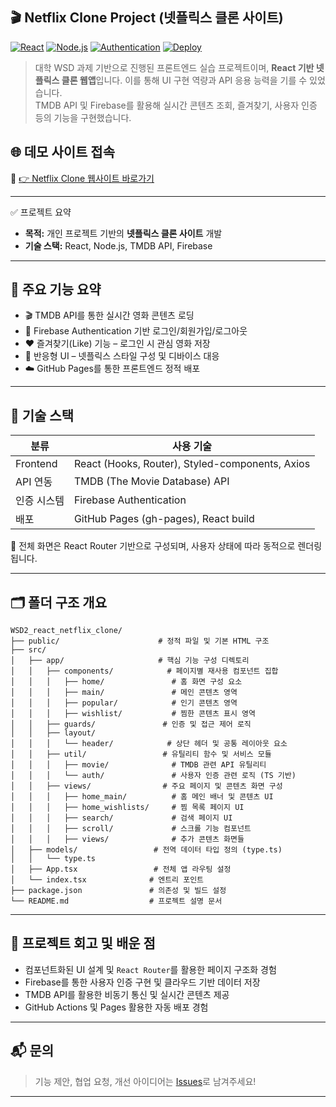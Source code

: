 
## 🎬 Netflix Clone Project (넷플릭스 클론 사이트)

[![React](https://img.shields.io/badge/Frontend-React-blue?style=flat-square)](https://react.dev)
[![Node.js](https://img.shields.io/badge/Backend-Node.js-darkgreen?style=flat-square)](https://nodejs.org)
[![Authentication](https://img.shields.io/badge/Auth-Firebase-yellow?style=flat-square)](https://firebase.google.com/)
[![Deploy](https://img.shields.io/badge/Deploy-GitHub%20Pages-purple?style=flat-square&logo=github)](https://m97j.github.io/WSD2_react_netflix_clone)

> 대학 WSD 과제 기반으로 진행된 프론트엔드 실습 프로젝트이며, **React 기반 넷플릭스 클론 웹앱**입니다. 이를 통해 UI 구현 역량과 API 응용 능력을 기를 수 있었습니다.  
> TMDB API 및 Firebase를 활용해 실시간 콘텐츠 조회, 즐겨찾기, 사용자 인증 등의 기능을 구현했습니다.

## 🌐 데모 사이트 접속

🎥 [👉 Netflix Clone 웹사이트 바로가기](https://m97j.github.io/WSD2_react_netflix_clone)

---

 ✅ 프로젝트 요약

* **목적:** 개인 프로젝트 기반의 **넷플릭스 클론 사이트** 개발
* **기술 스택:** React, Node.js, TMDB API, Firebase

---

## 🚀 주요 기능 요약

- 🎬 TMDB API를 통한 실시간 영화 콘텐츠 로딩
- 🔐 Firebase Authentication 기반 로그인/회원가입/로그아웃
- ❤️ 즐겨찾기(Like) 기능 – 로그인 시 관심 영화 저장
- 🔄 반응형 UI – 넷플릭스 스타일 구성 및 디바이스 대응
- ☁️ GitHub Pages를 통한 프론트엔드 정적 배포

---

## 🧩 기술 스택

| 분류       | 사용 기술                                        |
|------------|--------------------------------------------------|
| Frontend   | React (Hooks, Router), Styled-components, Axios |
| API 연동   | TMDB (The Movie Database) API                   |
| 인증 시스템| Firebase Authentication                          |
| 배포       | GitHub Pages (gh-pages), React build             |

📌 전체 화면은 React Router 기반으로 구성되며, 사용자 상태에 따라 동적으로 렌더링됩니다.

---

## 🗂️ 폴더 구조 개요

```
WSD2_react_netflix_clone/
├── public/                      # 정적 파일 및 기본 HTML 구조
├── src/
│   ├── app/                     # 핵심 기능 구성 디렉토리
│   │   ├── components/            # 페이지별 재사용 컴포넌트 집합
│   │   │   ├── home/               # 홈 화면 구성 요소
│   │   │   ├── main/               # 메인 콘텐츠 영역
│   │   │   ├── popular/            # 인기 콘텐츠 영역
│   │   │   ├── wishlist/           # 찜한 콘텐츠 표시 영역
│   │   ├── guards/               # 인증 및 접근 제어 로직
│   │   ├── layout/
│   │   │   └── header/            # 상단 헤더 및 공통 레이아웃 요소
│   │   ├── util/                 # 유틸리티 함수 및 서비스 모듈
│   │   │   ├── movie/              # TMDB 관련 API 유틸리티
│   │   │   └── auth/               # 사용자 인증 관련 로직 (TS 기반)
│   │   ├── views/                # 주요 페이지 및 콘텐츠 화면 구성
│   │   │   ├── home_main/          # 홈 메인 배너 및 콘텐츠 UI
│   │   │   ├── home_wishlists/     # 찜 목록 페이지 UI
│   │   │   ├── search/             # 검색 페이지 UI
│   │   │   ├── scroll/             # 스크롤 기능 컴포넌트
│   │   │   ├── views/              # 추가 콘텐츠 화면들
│   ├── models/                 # 전역 데이터 타입 정의 (type.ts)
│   │   └── type.ts
│   ├── App.tsx                 # 전체 앱 라우팅 설정
│   └── index.tsx              # 엔트리 포인트
├── package.json               # 의존성 및 빌드 설정
└── README.md                  # 프로젝트 설명 문서
```

---

## 📝 프로젝트 회고 및 배운 점

- 컴포넌트화된 UI 설계 및 `React Router`를 활용한 페이지 구조화 경험
- Firebase를 통한 사용자 인증 구현 및 클라우드 기반 데이터 저장
- TMDB API를 활용한 비동기 통신 및 실시간 콘텐츠 제공
- GitHub Actions 및 Pages 활용한 자동 배포 경험

---

## 📬 문의

> 기능 제안, 협업 요청, 개선 아이디어는 [Issues](https://github.com/m97j/WSD2_react_netflix_clone/issues)로 남겨주세요!  

---

